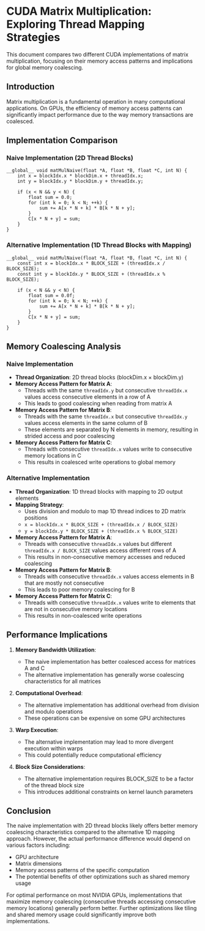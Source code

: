 # CUDA Matrix Multiplication: Exploring Thread Mapping Strategies

This document compares two different CUDA implementations of matrix multiplication, focusing on their memory access patterns and implications for global memory coalescing.

## Introduction

Matrix multiplication is a fundamental operation in many computational applications. On GPUs, the efficiency of memory access patterns can significantly impact performance due to the way memory transactions are coalesced.

## Implementation Comparison

### Naive Implementation (2D Thread Blocks)

```cuda
__global__ void matMulNaive(float *A, float *B, float *C, int N) {
    int x = blockIdx.x * blockDim.x + threadIdx.x;
    int y = blockIdx.y * blockDim.y + threadIdx.y;
    
    if (x < N && y < N) {
        float sum = 0.0;
        for (int k = 0; k < N; ++k) {
            sum += A[x * N + k] * B[k * N + y];
        }
        C[x * N + y] = sum;
    }
}
```

### Alternative Implementation (1D Thread Blocks with Mapping)

```cuda
__global__ void matMulNaive(float *A, float *B, float *C, int N) {
    const int x = blockIdx.x * BLOCK_SIZE + (threadIdx.x / BLOCK_SIZE);
    const int y = blockIdx.y * BLOCK_SIZE + (threadIdx.x % BLOCK_SIZE);
    
    if (x < N && y < N) {
        float sum = 0.0f;
        for (int k = 0; k < N; ++k) {
            sum += A[x * N + k] * B[k * N + y];
        }
        C[x * N + y] = sum;
    }
}
```

## Memory Coalescing Analysis

### Naive Implementation

- **Thread Organization**: 2D thread blocks (blockDim.x × blockDim.y)
- **Memory Access Pattern for Matrix A**:
  - Threads with the same `threadIdx.y` but consecutive `threadIdx.x` values access consecutive elements in a row of A
  - This leads to good coalescing when reading from matrix A
- **Memory Access Pattern for Matrix B**:
  - Threads with the same `threadIdx.x` but consecutive `threadIdx.y` values access elements in the same column of B
  - These elements are separated by N elements in memory, resulting in strided access and poor coalescing
- **Memory Access Pattern for Matrix C**:
  - Threads with consecutive `threadIdx.x` values write to consecutive memory locations in C
  - This results in coalesced write operations to global memory

### Alternative Implementation

- **Thread Organization**: 1D thread blocks with mapping to 2D output elements
- **Mapping Strategy**:
  - Uses division and modulo to map 1D thread indices to 2D matrix positions
  - `x = blockIdx.x * BLOCK_SIZE + (threadIdx.x / BLOCK_SIZE)`
  - `y = blockIdx.y * BLOCK_SIZE + (threadIdx.x % BLOCK_SIZE)`
- **Memory Access Pattern for Matrix A**:
  - Threads with consecutive `threadIdx.x` values but different `threadIdx.x / BLOCK_SIZE` values access different rows of A
  - This results in non-consecutive memory accesses and reduced coalescing
- **Memory Access Pattern for Matrix B**:
  - Threads with consecutive `threadIdx.x` values access elements in B that are mostly not consecutive
  - This leads to poor memory coalescing for B
- **Memory Access Pattern for Matrix C**:
  - Threads with consecutive `threadIdx.x` values write to elements that are not in consecutive memory locations
  - This results in non-coalesced write operations

## Performance Implications

1. **Memory Bandwidth Utilization**:
   - The naive implementation has better coalesced access for matrices A and C
   - The alternative implementation has generally worse coalescing characteristics for all matrices

2. **Computational Overhead**:
   - The alternative implementation has additional overhead from division and modulo operations
   - These operations can be expensive on some GPU architectures

3. **Warp Execution**:
   - The alternative implementation may lead to more divergent execution within warps
   - This could potentially reduce computational efficiency

4. **Block Size Considerations**:
   - The alternative implementation requires BLOCK_SIZE to be a factor of the thread block size
   - This introduces additional constraints on kernel launch parameters

## Conclusion

The naive implementation with 2D thread blocks likely offers better memory coalescing characteristics compared to the alternative 1D mapping approach. However, the actual performance difference would depend on various factors including:

- GPU architecture
- Matrix dimensions
- Memory access patterns of the specific computation
- The potential benefits of other optimizations such as shared memory usage

For optimal performance on most NVIDIA GPUs, implementations that maximize memory coalescing (consecutive threads accessing consecutive memory locations) generally perform better. Further optimizations like tiling and shared memory usage could significantly improve both implementations.